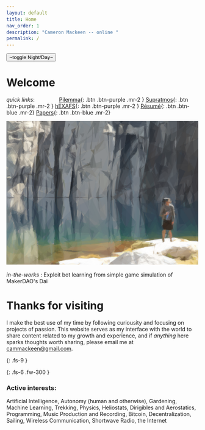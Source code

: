 ```yaml
---
layout: default
title: Home
nav_order: 1
description: "Cameron Mackeen -- online "
permalink: /
---
```

<link rel="shortcut icon" type="image/x-icon" href="favicon.ico">

<button class="btn js-toggle-dark-mode">~toggle Night/Day~</button>

<script>
const toggleDarkMode = document.querySelector('.js-toggle-dark-mode')
const cssFile = document.querySelector('[rel="stylesheet"]')
const originalCssRef = cssFile.getAttribute('href')
const darkModeCssRef = originalCssRef.replace('just-the-docs.css', 'dark-mode-preview.css')

cssFile.setAttribute('href',  darkModeCssRef)

addEvent(toggleDarkMode, 'click', function(){
  if (cssFile.getAttribute('href') === originalCssRef) {
    cssFile.setAttribute('href',  darkModeCssRef)
  } else {
    cssFile.setAttribute('href', originalCssRef)
  }
})
</script>
# Welcome

*quick links*: &emsp;&emsp;&emsp;&emsp;
[Pilemma](/docs/projects/pilemma.md){: .btn .btn-purple .mr-2 }
[Supratmos](/docs/projects/supratmos.md){: .btn .btn-purple .mr-2 }
[hEXAFS](/docs/projects/hexafs.md){: .btn .btn-purple .mr-2 }
[Résumé](/assets/cammackeen_resume.pdf){: .btn .btn-blue .mr-2}
[Papers](/docs/academic/academic.md){: .btn .btn-blue .mr-2}



![](/assets/cam_precip.svg)

*in-the-works* : Exploit bot learning from simple game simulation of MakerDAO's Dai

# Thanks for visiting 

 I make the best use of my time by following curiousity and focusing on
projects of passion. This website serves as my interface with the world to
share content related to my growth and experience, and if *anything* here
sparks thoughts worth sharing, please email me at cammackeen@gmail.com. 




{: .fs-9 }

{: .fs-6 .fw-300 }





### Active interests:

Artificial Intelligence, Autonomy (human and otherwise), Gardening, Machine Learning, Trekking, Physics,  Heliostats, Dirigibles and Aerostatics,
Programming, Music Production and Recording,  Bitcoin, Decentralization, Sailing, Wireless Communication, Shortwave Radio, the Internet 

